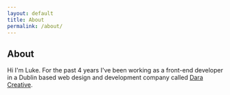 ```yaml
---
layout: default
title: About
permalink: /about/
---
```


## About

Hi I'm Luke. For the past 4 years I've been working as a front-end developer in a Dublin based web design and development company called <a href="http://daracreative.ie" target="_blank">Dara Creative</a>.
